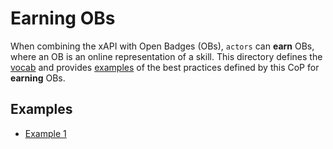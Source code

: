 # Earning OBs
When combining the xAPI with Open Badges (OBs), `actors` can **earn** OBs, where an OB is an online representation of a skill. This directory defines the [vocab](vocab.md) and provides [examples](#examples) of the best practices defined by this CoP for **earning** OBs.

## Examples
- [Example 1](example1.json)
